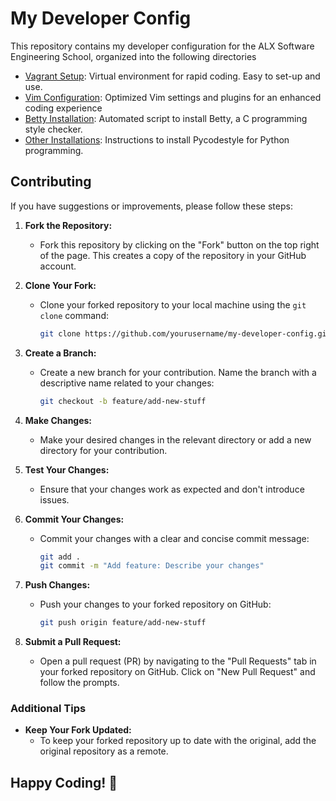 # My Developer Config	

This repository contains my developer configuration for the ALX Software Engineering School, organized into the following directories

- [Vagrant Setup](./vagrant-setup): Virtual environment for rapid coding. Easy to set-up and use.
- [Vim Configuration](./vim-config): Optimized Vim settings and plugins for an enhanced coding experience
- [Betty Installation](./betty-installation): Automated script to install Betty, a C programming style checker.
- [Other Installations](./other-installs): Instructions to install Pycodestyle for Python programming.


## Contributing

If you have suggestions or improvements, please follow these steps:

1. **Fork the Repository:**
   - Fork this repository by clicking on the "Fork" button on the top right of the page. This creates a copy of the repository in your GitHub account.

2. **Clone Your Fork:**
   - Clone your forked repository to your local machine using the `git clone` command:
     ```bash
     git clone https://github.com/yourusername/my-developer-config.git
     ```

3. **Create a Branch:**
   - Create a new branch for your contribution. Name the branch with a descriptive name related to your changes:
     ```bash
     git checkout -b feature/add-new-stuff
     ```

4. **Make Changes:**
   - Make your desired changes in the relevant directory or add a new directory for your contribution.

5. **Test Your Changes:**
   - Ensure that your changes work as expected and don't introduce issues.

6. **Commit Your Changes:**
   - Commit your changes with a clear and concise commit message:
     ```bash
     git add .
     git commit -m "Add feature: Describe your changes"
     ```

7. **Push Changes:**
   - Push your changes to your forked repository on GitHub:
     ```bash
     git push origin feature/add-new-stuff
     ```

8. **Submit a Pull Request:**
   - Open a pull request (PR) by navigating to the "Pull Requests" tab in your forked repository on GitHub. Click on "New Pull Request" and follow the prompts.

### Additional Tips

- **Keep Your Fork Updated:**
  - To keep your forked repository up to date with the original, add the original repository as a remote.

## Happy Coding! 🚀
